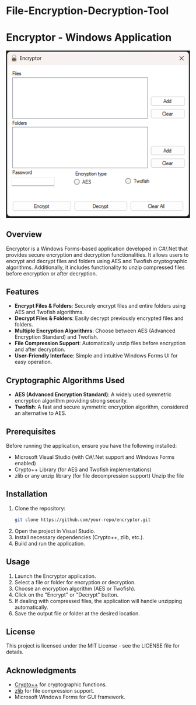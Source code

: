 # File-Encryption-Decryption-Tool
# Encryptor - Windows Application

![DashBoard Screenshot](Dashboard.png)

## Overview

Encryptor is a Windows Forms-based application developed in C#/.Net that provides secure encryption and decryption functionalities. It allows users to encrypt and decrypt files and folders using AES and Twofish cryptographic algorithms. Additionally, it includes functionality to unzip compressed files before encryption or after decryption.

## Features

- **Encrypt Files & Folders**: Securely encrypt files and entire folders using AES and Twofish algorithms.
- **Decrypt Files & Folders**: Easily decrypt previously encrypted files and folders.
- **Multiple Encryption Algorithms**: Choose between AES (Advanced Encryption Standard) and Twofish.
- **File Compression Support**: Automatically unzip files before encryption and after decryption.
- **User-Friendly Interface**: Simple and intuitive Windows Forms UI for easy operation.

## Cryptographic Algorithms Used

- **AES (Advanced Encryption Standard)**: A widely used symmetric encryption algorithm providing strong security.
- **Twofish**: A fast and secure symmetric encryption algorithm, considered an alternative to AES.

## Prerequisites

Before running the application, ensure you have the following installed:

- Microsoft Visual Studio (with C#/.Net support and Windows Forms enabled)
- Crypto++ Library (for AES and Twofish implementations)
- zlib or any unzip library (for file decompression support)
Unzip the file 
## Installation

1. Clone the repository:
   ```sh
   git clone https://github.com/your-repo/encryptor.git
   ```
2. Open the project in Visual Studio.
3. Install necessary dependencies (Crypto++, zlib, etc.).
4. Build and run the application.

## Usage

1. Launch the Encryptor application.
2. Select a file or folder for encryption or decryption.
3. Choose an encryption algorithm (AES or Twofish).
4. Click on the "Encrypt" or "Decrypt" button.
5. If dealing with compressed files, the application will handle unzipping automatically.
6. Save the output file or folder at the desired location.

## License

This project is licensed under the MIT License - see the LICENSE file for details.

## Acknowledgments

- [Crypto++](https://www.cryptopp.com/) for cryptographic functions.
- [zlib](https://zlib.net/) for file compression support.
- Microsoft Windows Forms for GUI framework.

